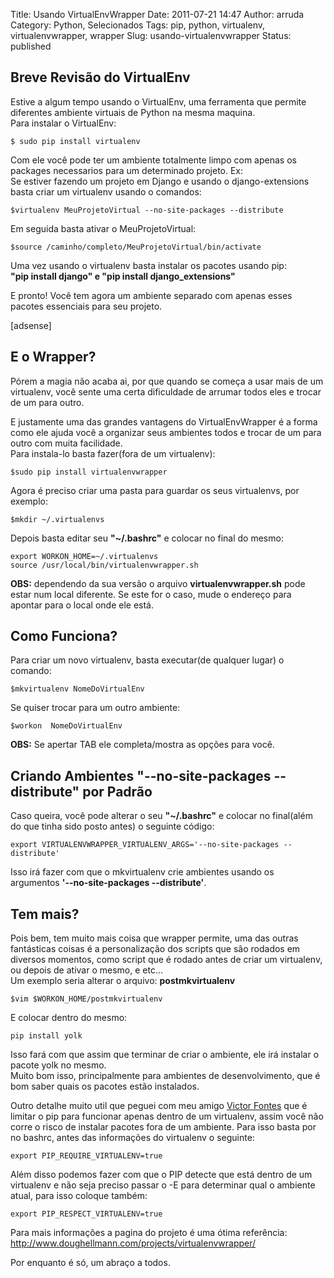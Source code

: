 Title: Usando VirtualEnvWrapper
Date: 2011-07-21 14:47
Author: arruda
Category: Python, Selecionados
Tags: pip, python, virtualenv, virtualenvwrapper, wrapper
Slug: usando-virtualenvwrapper
Status: published

Breve Revisão do VirtualEnv
---------------------------

Estive a algum tempo usando o VirtualEnv, uma ferramenta que permite diferentes ambiente virtuais de Python na mesma maquina.  
Para instalar o VirtualEnv:

``` {lang="bash"}
$ sudo pip install virtualenv
```

Com ele você pode ter um ambiente totalmente limpo com apenas os packages necessarios para um determinado projeto. Ex:  
Se estiver fazendo um projeto em Django e usando o django-extensions basta criar um virtualenv usando o comandos:

``` {lang="bash"}
$virtualenv MeuProjetoVirtual --no-site-packages --distribute
```

Em seguida basta ativar o MeuProjetoVirtual:

``` {lang="bash"}
$source /caminho/completo/MeuProjetoVirtual/bin/activate
```

Uma vez usando o virtualenv basta instalar os pacotes usando pip:  
**"pip install django" e "pip install django\_extensions"**

E pronto! Você tem agora um ambiente separado com apenas esses pacotes essenciais para seu projeto.

\[adsense\]

E o Wrapper?
------------

Pórem a magia não acaba ai, por que quando se começa a usar mais de um virtualenv, você sente uma certa dificuldade de arrumar todos eles e trocar de um para outro.

E justamente uma das grandes vantagens do VirtualEnvWrapper é a forma como ele ajuda você a organizar seus ambientes todos e trocar de um para outro com muita facilidade.  
Para instala-lo basta fazer(fora de um virtualenv):

``` {lang="bash"}
$sudo pip install virtualenvwrapper
```

Agora é preciso criar uma pasta para guardar os seus virtualenvs, por exemplo:

``` {lang="bash"}
$mkdir ~/.virtualenvs
```

Depois basta editar seu **"\~/.bashrc"** e colocar no final do mesmo:

``` {lang="bash"}
export WORKON_HOME=~/.virtualenvs
source /usr/local/bin/virtualenvwrapper.sh
```

**OBS:** dependendo da sua versão o arquivo **virtualenvwrapper.sh** pode estar num local diferente. Se este for o caso, mude o endereço para apontar para o local onde ele está.

Como Funciona?
--------------

Para criar um novo virtualenv, basta executar(de qualquer lugar) o comando:

``` {lang="bash"}
$mkvirtualenv NomeDoVirtualEnv
```

Se quiser trocar para um outro ambiente:

``` {lang="bash"}
$workon  NomeDoVirtualEnv
```

**OBS:** Se apertar TAB ele completa/mostra as opções para você.

Criando Ambientes "--no-site-packages --distribute" por Padrão
--------------------------------------------------------------

Caso queira, você pode alterar o seu **"\~/.bashrc"** e colocar no final(além do que tinha sido posto antes) o seguinte código:

``` {lang="bash"}
export VIRTUALENVWRAPPER_VIRTUALENV_ARGS='--no-site-packages --distribute'
```

Isso irá fazer com que o mkvirtualenv crie ambientes usando os argumentos **'--no-site-packages --distribute'**.

Tem mais?
---------

Pois bem, tem muito mais coisa que wrapper permite, uma das outras fantásticas coisas é a personalização dos scripts que são rodados em diversos momentos, como script que é rodado antes de criar um virtualenv, ou depois de ativar o mesmo, e etc...  
Um exemplo seria alterar o arquivo: **postmkvirtualenv**

``` {lang="bash"}
$vim $WORKON_HOME/postmkvirtualenv
```

E colocar dentro do mesmo:

``` {lang="bash"}
pip install yolk
```

Isso fará com que assim que terminar de criar o ambiente, ele irá instalar o pacote yolk no mesmo.  
Muito bom isso, principalmente para ambientes de desenvolvimento, que é bom saber quais os pacotes estão instalados.

Outro detalhe muito util que peguei com meu amigo [Victor Fontes](http://victorfontes.com/) que é limitar o pip para funcionar apenas dentro de um virtualenv, assim você não corre o risco de instalar pacotes fora de um ambiente. Para isso basta por no bashrc, antes das informações do virtualenv o seguinte:

``` {lang="bash"}
export PIP_REQUIRE_VIRTUALENV=true
```

Além disso podemos fazer com que o PIP detecte que está dentro de um virtualenv e não seja preciso passar o -E para determinar qual o ambiente atual, para isso coloque também:

``` {lang="bash"}
export PIP_RESPECT_VIRTUALENV=true
```

Para mais informações a pagina do projeto é uma ótima referência: <http://www.doughellmann.com/projects/virtualenvwrapper/>

Por enquanto é só, um abraço a todos.
